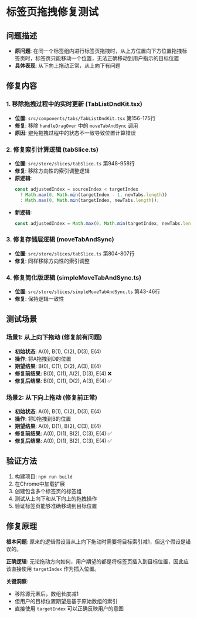 # 标签页拖拽修复测试

## 问题描述
- **原问题**: 在同一个标签组内进行标签页拖拽时，从上方位置向下方位置拖拽标签页时，标签页只能移动一个位置，无法正确移动到用户指示的目标位置
- **具体表现**: 从下向上拖动正常，从上向下有问题

## 修复内容

### 1. 移除拖拽过程中的实时更新 (TabListDndKit.tsx)
- **位置**: `src/components/tabs/TabListDndKit.tsx` 第156-175行
- **修复**: 移除 `handleDragOver` 中的 `moveTabAndSync` 调用
- **原因**: 避免拖拽过程中的状态不一致导致位置计算错误

### 2. 修复索引计算逻辑 (tabSlice.ts)
- **位置**: `src/store/slices/tabSlice.ts` 第948-958行
- **修复**: 移除方向性的索引调整逻辑
- **原逻辑**: 
  ```typescript
  const adjustedIndex = sourceIndex < targetIndex 
    ? Math.max(0, Math.min(targetIndex - 1, newTabs.length))
    : Math.max(0, Math.min(targetIndex, newTabs.length));
  ```
- **新逻辑**:
  ```typescript
  const adjustedIndex = Math.max(0, Math.min(targetIndex, newTabs.length));
  ```

### 3. 修复存储层逻辑 (moveTabAndSync)
- **位置**: `src/store/slices/tabSlice.ts` 第804-807行
- **修复**: 同样移除方向性的索引调整

### 4. 修复简化版逻辑 (simpleMoveTabAndSync.ts)
- **位置**: `src/store/slices/simpleMoveTabAndSync.ts` 第43-46行
- **修复**: 保持逻辑一致性

## 测试场景

### 场景1: 从上向下拖动 (修复前有问题)
- **初始状态**: A(0), B(1), C(2), D(3), E(4)
- **操作**: 将A拖拽到D的位置
- **期望结果**: B(0), C(1), D(2), A(3), E(4)
- **修复前结果**: B(0), C(1), A(2), D(3), E(4) ❌
- **修复后结果**: B(0), C(1), D(2), A(3), E(4) ✅

### 场景2: 从下向上拖动 (修复前正常)
- **初始状态**: A(0), B(1), C(2), D(3), E(4)
- **操作**: 将D拖拽到B的位置
- **期望结果**: A(0), D(1), B(2), C(3), E(4)
- **修复前结果**: A(0), D(1), B(2), C(3), E(4) ✅
- **修复后结果**: A(0), D(1), B(2), C(3), E(4) ✅

## 验证方法
1. 构建项目: `npm run build`
2. 在Chrome中加载扩展
3. 创建包含多个标签页的标签组
4. 测试从上向下和从下向上的拖拽操作
5. 验证标签页能够准确移动到目标位置

## 修复原理
**根本问题**: 原来的逻辑假设当从上向下拖动时需要将目标索引减1，但这个假设是错误的。

**正确逻辑**: 无论拖动方向如何，用户期望的都是将标签页插入到目标位置，因此应该直接使用 `targetIndex` 作为插入位置。

**关键洞察**: 
- 移除源元素后，数组长度减1
- 但用户的目标位置期望是基于原始数组的索引
- 直接使用 `targetIndex` 可以正确反映用户的意图
